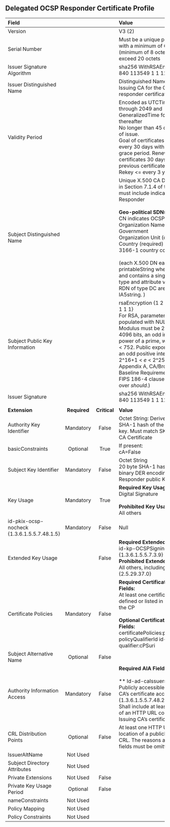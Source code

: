 ## Delegated OCSP Responder Certificate Profile


| **Field** |       |       | **Value**                             |
| :-------- | :---: | :---: | :-------------------------------     |
| Version   |       |       | V3 (2)                                 |
| Serial Number   |       |       | Must be a unique positive integer with a minimum of 64 bits (minimum of 8 octets), not to exceed 20 octets  |
| Issuer Signature Algorithm   |       |       |  sha256 WithRSAEncryption {1 2 840 113549 1 1 11}  |
| Issuer Distinguished Name   |       |       |  Distinguished Name of the Issuing CA for the OCSP responder certificate |
| Validity Period   |       |       |  Encoded as UTCTime for dates through 2049 and GeneralizedTime for dates thereafter <br> No longer than 45 days from date of issue. <br> Goal of certificates is issued every 30 days with a 15 day grace period. Renewed certificates 30 days longer than previous certificate. <br> Rekey <= every 3 years. |
| Subject Distinguished Name   |       |       | Unique X.500 CA DN as specified in Section 7.1.4 of this CP.  CN must include indicator as OCSP Responder <br><br> **Geo-political SDNs:**<br> CN indicates OCSP Responder<br> Organization Name = U.S. Government <br> Organization Unit (optional) <br> Country (required) two-letter ISO 3166-1 country code - US <br><br> (each X.500 DN each RDN is a printableString where possible and contains a single attribute type and attribute value tuple. RDN of type DC are encoded as IA5string.  )   |
| Subject Public Key Information   |       |       |   rsaEncryption {1 2 840 113549 1 1 1}<br>For RSA, parameters field is populated with NULL.<br>Modulus must be 2048, 3072, or 4096 bits, an odd integer, not the power of a prime, with no factors < 752.  Public exponent _e_ shall be an odd positive integer such that 2^16+1 < _e_ < 2^256-1.  (Source:  Appendix A, CA/Browser Forum, Baseline Requirements with NIST FIPS 186-4 clause to be _shall_ over _should_.) |
| Issuer Signature   |       |       |   sha256 WithRSAEncryption {1 2 840 113549 1 1 11}    |
|               |                 |              |                                       |
| **Extension** |  **Required**   | **Critical** | **Value**                             |
| Authority Key Identifier  | Mandatory | False |  Octet String: Derived using the SHA-1 hash of the Issuer’s public key.  Must match SKI of issuing CA Certificate|
| basicConstraints   | Optional | True |  If present: <br>cA=False|
| Subject Key Identifier   | Mandatory | False |  Octet String <br> 20 byte SHA-1 hash of the binary DER encoding of the OCSP Responder public Key  |
| Key Usage   | Mandatory | True | **Required Key Usage:** <br> Digital Signature <br><br>**Prohibited Key Usage:** <br> All others |
| id-pkix-ocsp-nocheck {1.3.6.1.5.5.7.48.1.5} | Mandatory | False | Null |
| Extended Key Usage   |       | False | **Required Extended Key Usage:** <br> id-kp-OCSPSigning {1.3.6.1.5.5.7.3.9} <br> **Prohibited Extended Key Usage:** <br> All others, including anyEKU EKU {2.5.29.37.0} |
| Certificate Policies   |  Mandatory  | False | **Required Certificate Policy Fields:** <br>At least one certificate policy OID defined or listed in Section 1.2 of the CP <br><br>**Optional Certificate Policy Fields:** <br> certificatePolicies:policyQualifiers <br> policyQualifierId   id-qt 1 <br> qualifier:cPSuri |
| Subject Alternative Name   | Optional | False  |  | 
| Authority Information Access   | Mandatory | False | **Required AIA Fields** <br><br> ** Id-ad-caIssuers** <br> Publicly accessible URI of Issuing CA’s certificate accessMethod = {1.3.6.1.5.5.7.48.2} <br> Shall include at least 1 instance of an HTTP URL containing the Issuing CA’s certificate|
| CRL Distribution Points   | Optional | False | At least one HTTP URI to the location of a publicly accessible CRL. The reasons and cRLIssuer fields must be omitted. |
| IssuerAltName             | Not Used |  |  |
| Subject Directory Attributes | Not Used |  |  |
| Private Extensions        | Not Used | False |  |
| Private Key Usage Period  | Optional | False |  |
| nameConstraints           | Not Used |  |  |
| Policy Mapping            | Not Used |  |  |
| Policy Constraints        | Not Used |  |  |
